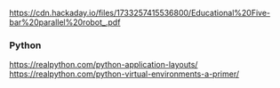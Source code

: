 https://cdn.hackaday.io/files/1733257415536800/Educational%20Five-bar%20parallel%20robot_.pdf

### Python
https://realpython.com/python-application-layouts/
https://realpython.com/python-virtual-environments-a-primer/

